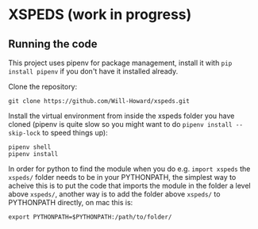 # XSPEDS (work in progress)

## Running the code
This project uses pipenv for package management, install it with
```pip install pipenv```
if you don't have it installed already.

Clone the repository:
```
git clone https://github.com/Will-Howard/xspeds.git
```

Install the virtual environment from inside the xspeds folder you have cloned (pipenv is quite slow so you might want to do `pipenv install --skip-lock` to speed things up):
```
pipenv shell
pipenv install
```

In order for python to find the module when you do e.g. `import xspeds` the `xspeds/` folder needs to be in your PYTHONPATH,
the simplest way to acheive this is to put the code that imports the module in the folder a level above `xspeds/`, another way
is to add the folder above `xspeds/` to PYTHONPATH directly, on mac this is:
```
export PYTHONPATH=$PYTHONPATH:/path/to/folder/
```
